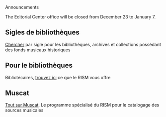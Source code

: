 <article class="notification is-warning is-light">
    <p class="has-text-weight-semibold">Announcements</p>
    <p>The Editorial Center office will be closed from December 23 to January 7.</p>
</article>  

## Sigles de bibliothèques

[Chercher](/community/sigla.html) par sigle pour les bibliothèques, archives et collections possédant des fonds musicaux historiques

## Pour le bibliothèques

Bibliotécaires, [trouvez ici](/organization/rism-for-libraries.html) ce que le RISM vous offre

## Muscat

[Tout sur Muscat](/community/muscat.html), Le programme spécialisé du RISM pour le catalogage des sources musicales
